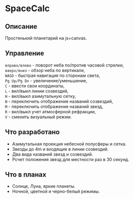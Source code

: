 # SpaceCalc

## Описание

Простенький планетарий на js+canvas.

## Управление

`вправо/влево` - поворот неба по/против часовой стрелки,  
`вверх/вниз` - обзор неба по вертикали,  
`WASD` - быстрая навигация по сторонам света,  
`Pg Up/Pg Dn` - увеличение/уменьшение,  
`C` - ввести свои координаты,  
`L` - вкл/выкл линии созвездий,  
`H` - вкл/выкл азимутальную сетку,  
`N` - переключить отображение названий созвездий,  
`M` - переключить отображение названий звезд,  
`R` - вкл/выкл учет атмосферной рефракции,  
`V` - сменить визуальный режим.

## Что разработано

* Азимутальная проекция небесной полусферы и сетка.
* Звезды до 4m и входящие в линии созвездий.
* Два вида названий звезд и созвездий.
* Рсчет положения звезд для местности раз в 30 секунд.

## Что в планах

* Солнце, Луна, яркие планеты.
* Ночной, цветной и черно-белый режимы.